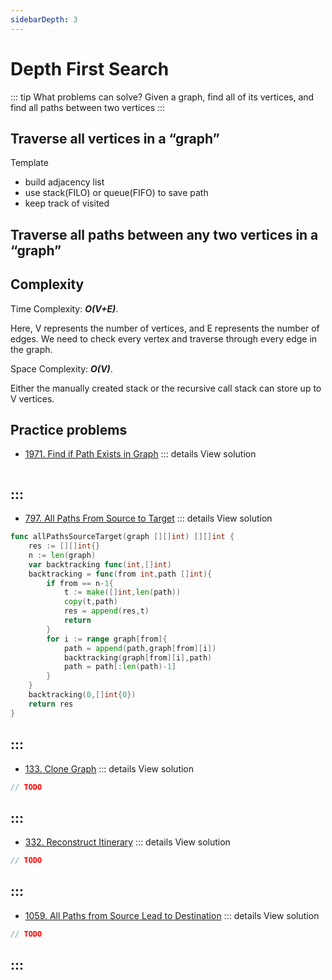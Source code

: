 ```yaml
---
sidebarDepth: 3
---
```

# Depth First Search

::: tip What problems can solve?
Given a graph, find all of its vertices, and find all paths between two vertices
:::



## Traverse all vertices in a “graph”

Template
* build adjacency list
* use stack(FILO) or queue(FIFO) to save path
* keep track of visited


## Traverse all paths between any two vertices in a “graph”

## Complexity 
Time Complexity: ***O(V+E)***. 

Here, V represents the number of vertices, and E represents the number of edges. We need to check every vertex and traverse through every edge in the graph.

Space Complexity: ***O(V)***.

 Either the manually created stack or the recursive call stack can store up to V vertices.
## Practice problems
* [1971. Find if Path Exists in Graph](https://leetcode.com/problems/find-if-path-exists-in-graph/)
::: details View solution

```go
```
:::
---
* [797. All Paths From Source to Target](https://leetcode.com/problems/all-paths-from-source-to-target/) 
::: details View solution

```go
func allPathsSourceTarget(graph [][]int) [][]int {
    res := [][]int{}
    n := len(graph)
    var backtracking func(int,[]int)
    backtracking = func(from int,path []int){
        if from == n-1{
            t := make([]int,len(path))
            copy(t,path)
            res = append(res,t)
            return
        }
        for i := range graph[from]{
            path = append(path,graph[from][i])
            backtracking(graph[from][i],path)
            path = path[:len(path)-1]
        }
    }
    backtracking(0,[]int{0})
    return res
}
```
:::
---
* [133. Clone Graph](https://leetcode.com/problems/clone-graph/) 
::: details View solution

```go
// TODO
```
:::
---
* [332. Reconstruct Itinerary](https://leetcode.com/problems/reconstruct-itinerary) 
::: details View solution

```go
// TODO
```
:::
---
* [1059. All Paths from Source Lead to Destination](https://leetcode.com/problems/all-paths-from-source-lead-to-destination) 
::: details View solution

```go
// TODO
```
:::
---